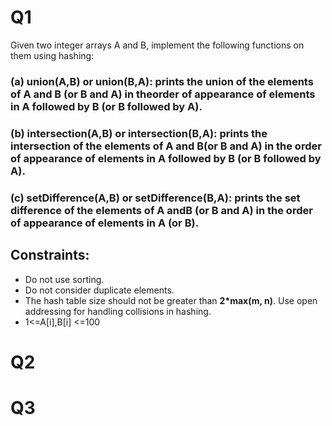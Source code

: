 # Q1

Given two integer arrays A and B, implement the following functions on them using hashing:
### (a) union(A,B) or union(B,A): prints the union of the elements of A and B (or B and A) in theorder of appearance of elements in A followed by B (or B followed by A).

### (b) intersection(A,B) or intersection(B,A): prints the intersection of the elements of A and B(or B and A) in the order of appearance of elements in A followed by B (or B followed by A).

### (c) setDifference(A,B) or setDifference(B,A): prints the set difference of the elements of A andB (or B and A) in the order of appearance of elements in A (or B).

## Constraints:
- Do not use sorting.  
- Do not consider duplicate elements.  
- The hash table size should not be greater than **2*max(m, n)**. Use open addressing for handling collisions in hashing.  
- 1<=A[i],B[i] <=100

# Q2
# Q3